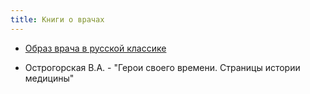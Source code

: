 ```yaml
---
title: Книги о врачах
---
```


- [Образ врача в русской классике](https://www.portal-slovo.ru/philology/37293.php)

- Острогорская В.А. - "Герои своего времени. Страницы истории медицины"
